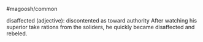 #magoosh/common

disaffected (adjective): discontented as toward authority 
After watching his superior take rations from the soliders, he quickly became disaffected and rebeled. 
